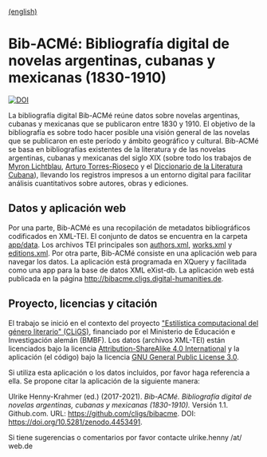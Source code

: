 [(english)](README_en.md)

# Bib-ACMé: Bibliografía digital de novelas argentinas, cubanas y mexicanas (1830-1910)
[![DOI](https://zenodo.org/badge/87552639.svg)](https://zenodo.org/badge/latestdoi/87552639)

La bibliografía digital Bib-ACMé reúne datos sobre novelas argentinas, cubanas y mexicanas que se publicaron entre 1830 y 1910. El objetivo de la bibliografía es sobre todo hacer posible una visión general de las novelas que se publicaron en este período y ámbito geográfico y cultural. Bib-ACMé se basa en bibliografías existentes de la literatura y de las novelas argentinas, cubanas y mexicanas del siglo XIX (sobre todo los trabajos de [Myron Lichtblau](https://catalog.hathitrust.org/Record/003156022), [Arturo Torres-Rioseco](https://catalog.hathitrust.org/Record/001168729) y el [Diccionario de la Literatura Cubana](http://www.cervantesvirtual.com/obra/diccionario-de-la-literatura-cubana--0/)), llevando los registros impresos a un entorno digital para facilitar análisis cuantitativos sobre autores, obras y ediciones.

## Datos y aplicación web 
Por una parte, Bib-ACMé es una recopilación de metadatos bibliográficos codificados en XML-TEI. El conjunto de datos se encuentra en la carpeta [app/data](app/data). Los archivos TEI principales son [authors.xml](app/data/authors.xml), [works.xml](app/data/works.xml) y [editions.xml](app/data/editions.xml). Por otra parte, Bib-ACMé consiste en una aplicación web para navegar los datos. La aplicación está programada en XQuery y facilitada como una app para la base de datos XML eXist-db. La aplicación web está publicada en la página http://bibacme.cligs.digital-humanities.de.

## Proyecto, licencias y citación
El trabajo se inició en el contexto del proyecto ["Estilística computacional del género literario" (CLiGS)](https://cligs.hypotheses.org), financiado por el Ministerio de Educación e Investigación alemán (BMBF). Los datos (archivos XML-TEI) están licenciados bajo la licencia [Attribution-ShareAlike 4.0 International](https://creativecommons.org/licenses/by-sa/4.0/) y la aplicación (el código) bajo la licencia [GNU General Public License 3.0](https://www.gnu.org/licenses/gpl-3.0.html).

Si utiliza esta aplicación o los datos incluidos, por favor haga referencia a ella. Se propone citar la aplicación de la siguiente manera: 

Ulrike Henny-Krahmer (ed.) (2017-2021). _Bib-ACMé. Bibliografía digital de novelas argentinas, cubanas y mexicanas (1830-1910)._ Versión 1.1. Github.com. URL: https://github.com/cligs/bibacme. DOI: https://doi.org/10.5281/zenodo.4453491.

Si tiene sugerencias o comentarios por favor contacte ulrike.henny /at/ web.de
